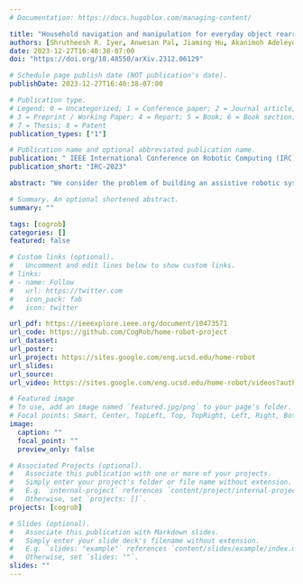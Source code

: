 ```yaml
---
# Documentation: https://docs.hugoblox.com/managing-content/

title: "Household navigation and manipulation for everyday object rearrangement tasks"
authors: [Shrutheesh R. Iyer, Anwesan Pal, Jiaming Hu, Akanimoh Adeleye, Aditya Aggarwal, Henrik I. Christensen]
date: 2023-12-27T16:40:38-07:00
doi: "https://doi.org/10.48550/arXiv.2312.06129"

# Schedule page publish date (NOT publication's date).
publishDate: 2023-12-27T16:40:38-07:00

# Publication type.
# Legend: 0 = Uncategorized; 1 = Conference paper; 2 = Journal article;
# 3 = Preprint / Working Paper; 4 = Report; 5 = Book; 6 = Book section;
# 7 = Thesis; 8 = Patent
publication_types: ["1"]

# Publication name and optional abbreviated publication name.
publication: " IEEE International Conference on Robotic Computing (IRC)"
publication_short: "IRC-2023"

abstract: "We consider the problem of building an assistive robotic system that can help humans in daily household cleanup tasks. Creating such an autonomous system in real-world environments is inherently quite challenging, as a general solution may not suit the preferences of a particular customer. Moreover, such a system consists of multi-objective tasks comprising – (i) Detection of misplaced objects and prediction of their potentially correct placements, (ii) Fine-grained manipulation for stable object grasping, and (iii) Room-to-room navigation for transferring objects in unseen environments. This work systematically tackles each component and integrates them into a complete object rearrangement pipeline. To validate our proposed system, we conduct multiple experiments on a real robotic platform involving multi-room object transfer, user preference-based placement, and complex pick-and-place tasks. Additional details including video demonstrations of our work are available at https://sites.google.com/eng.ucsd.edu/home-robot."

# Summary. An optional shortened abstract.
summary: ""

tags: [cogrob]
categories: []
featured: false

# Custom links (optional).
#   Uncomment and edit lines below to show custom links.
# links:
# - name: Follow
#   url: https://twitter.com
#   icon_pack: fab
#   icon: twitter

url_pdf: https://ieeexplore.ieee.org/document/10473571
url_code: https://github.com/CogRob/home-robot-project
url_dataset:
url_poster:
url_project: https://sites.google.com/eng.ucsd.edu/home-robot
url_slides:
url_source:
url_video: https://sites.google.com/eng.ucsd.edu/home-robot/videos?authuser=1

# Featured image
# To use, add an image named `featured.jpg/png` to your page's folder. 
# Focal points: Smart, Center, TopLeft, Top, TopRight, Left, Right, BottomLeft, Bottom, BottomRight.
image:
  caption: ""
  focal_point: ""
  preview_only: false

# Associated Projects (optional).
#   Associate this publication with one or more of your projects.
#   Simply enter your project's folder or file name without extension.
#   E.g. `internal-project` references `content/project/internal-project/index.md`.
#   Otherwise, set `projects: []`.
projects: [cogrob]

# Slides (optional).
#   Associate this publication with Markdown slides.
#   Simply enter your slide deck's filename without extension.
#   E.g. `slides: "example"` references `content/slides/example/index.md`.
#   Otherwise, set `slides: ""`.
slides: ""
---
```

